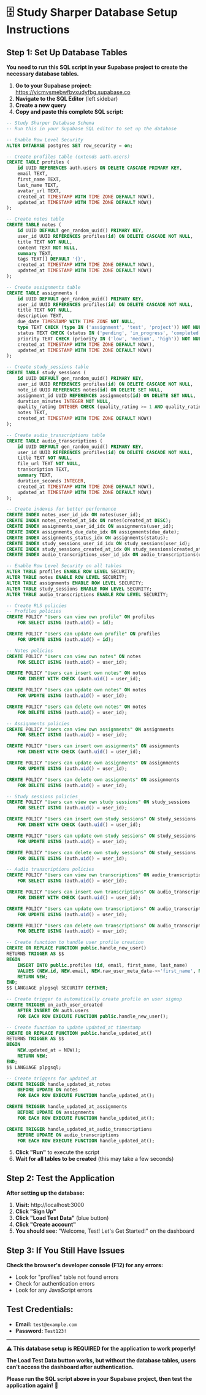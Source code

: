 # 🗄️ **Study Sharper Database Setup Instructions**

## **Step 1: Set Up Database Tables**

**You need to run this SQL script in your Supabase project to create the necessary database tables.**

1. **Go to your Supabase project:** https://yicmvsmebwfbvxudyfbg.supabase.co
2. **Navigate to the SQL Editor** (left sidebar)
3. **Create a new query**
4. **Copy and paste this complete SQL script:**

```sql
-- Study Sharper Database Schema
-- Run this in your Supabase SQL editor to set up the database

-- Enable Row Level Security
ALTER DATABASE postgres SET row_security = on;

-- Create profiles table (extends auth.users)
CREATE TABLE profiles (
    id UUID REFERENCES auth.users ON DELETE CASCADE PRIMARY KEY,
    email TEXT,
    first_name TEXT,
    last_name TEXT,
    avatar_url TEXT,
    created_at TIMESTAMP WITH TIME ZONE DEFAULT NOW(),
    updated_at TIMESTAMP WITH TIME ZONE DEFAULT NOW()
);

-- Create notes table
CREATE TABLE notes (
    id UUID DEFAULT gen_random_uuid() PRIMARY KEY,
    user_id UUID REFERENCES profiles(id) ON DELETE CASCADE NOT NULL,
    title TEXT NOT NULL,
    content TEXT NOT NULL,
    summary TEXT,
    tags TEXT[] DEFAULT '{}',
    created_at TIMESTAMP WITH TIME ZONE DEFAULT NOW(),
    updated_at TIMESTAMP WITH TIME ZONE DEFAULT NOW()
);

-- Create assignments table
CREATE TABLE assignments (
    id UUID DEFAULT gen_random_uuid() PRIMARY KEY,
    user_id UUID REFERENCES profiles(id) ON DELETE CASCADE NOT NULL,
    title TEXT NOT NULL,
    description TEXT,
    due_date TIMESTAMP WITH TIME ZONE NOT NULL,
    type TEXT CHECK (type IN ('assignment', 'test', 'project')) NOT NULL DEFAULT 'assignment',
    status TEXT CHECK (status IN ('pending', 'in_progress', 'completed')) NOT NULL DEFAULT 'pending',
    priority TEXT CHECK (priority IN ('low', 'medium', 'high')) NOT NULL DEFAULT 'medium',
    created_at TIMESTAMP WITH TIME ZONE DEFAULT NOW(),
    updated_at TIMESTAMP WITH TIME ZONE DEFAULT NOW()
);

-- Create study_sessions table
CREATE TABLE study_sessions (
    id UUID DEFAULT gen_random_uuid() PRIMARY KEY,
    user_id UUID REFERENCES profiles(id) ON DELETE CASCADE NOT NULL,
    note_id UUID REFERENCES notes(id) ON DELETE SET NULL,
    assignment_id UUID REFERENCES assignments(id) ON DELETE SET NULL,
    duration_minutes INTEGER NOT NULL,
    quality_rating INTEGER CHECK (quality_rating >= 1 AND quality_rating <= 5),
    notes TEXT,
    created_at TIMESTAMP WITH TIME ZONE DEFAULT NOW()
);

-- Create audio_transcriptions table
CREATE TABLE audio_transcriptions (
    id UUID DEFAULT gen_random_uuid() PRIMARY KEY,
    user_id UUID REFERENCES profiles(id) ON DELETE CASCADE NOT NULL,
    title TEXT NOT NULL,
    file_url TEXT NOT NULL,
    transcription TEXT,
    summary TEXT,
    duration_seconds INTEGER,
    created_at TIMESTAMP WITH TIME ZONE DEFAULT NOW(),
    updated_at TIMESTAMP WITH TIME ZONE DEFAULT NOW()
);

-- Create indexes for better performance
CREATE INDEX notes_user_id_idx ON notes(user_id);
CREATE INDEX notes_created_at_idx ON notes(created_at DESC);
CREATE INDEX assignments_user_id_idx ON assignments(user_id);
CREATE INDEX assignments_due_date_idx ON assignments(due_date);
CREATE INDEX assignments_status_idx ON assignments(status);
CREATE INDEX study_sessions_user_id_idx ON study_sessions(user_id);
CREATE INDEX study_sessions_created_at_idx ON study_sessions(created_at DESC);
CREATE INDEX audio_transcriptions_user_id_idx ON audio_transcriptions(user_id);

-- Enable Row Level Security on all tables
ALTER TABLE profiles ENABLE ROW LEVEL SECURITY;
ALTER TABLE notes ENABLE ROW LEVEL SECURITY;
ALTER TABLE assignments ENABLE ROW LEVEL SECURITY;
ALTER TABLE study_sessions ENABLE ROW LEVEL SECURITY;
ALTER TABLE audio_transcriptions ENABLE ROW LEVEL SECURITY;

-- Create RLS policies
-- Profiles policies
CREATE POLICY "Users can view own profile" ON profiles
    FOR SELECT USING (auth.uid() = id);

CREATE POLICY "Users can update own profile" ON profiles
    FOR UPDATE USING (auth.uid() = id);

-- Notes policies
CREATE POLICY "Users can view own notes" ON notes
    FOR SELECT USING (auth.uid() = user_id);

CREATE POLICY "Users can insert own notes" ON notes
    FOR INSERT WITH CHECK (auth.uid() = user_id);

CREATE POLICY "Users can update own notes" ON notes
    FOR UPDATE USING (auth.uid() = user_id);

CREATE POLICY "Users can delete own notes" ON notes
    FOR DELETE USING (auth.uid() = user_id);

-- Assignments policies
CREATE POLICY "Users can view own assignments" ON assignments
    FOR SELECT USING (auth.uid() = user_id);

CREATE POLICY "Users can insert own assignments" ON assignments
    FOR INSERT WITH CHECK (auth.uid() = user_id);

CREATE POLICY "Users can update own assignments" ON assignments
    FOR UPDATE USING (auth.uid() = user_id);

CREATE POLICY "Users can delete own assignments" ON assignments
    FOR DELETE USING (auth.uid() = user_id);

-- Study sessions policies
CREATE POLICY "Users can view own study sessions" ON study_sessions
    FOR SELECT USING (auth.uid() = user_id);

CREATE POLICY "Users can insert own study sessions" ON study_sessions
    FOR INSERT WITH CHECK (auth.uid() = user_id);

CREATE POLICY "Users can update own study sessions" ON study_sessions
    FOR UPDATE USING (auth.uid() = user_id);

CREATE POLICY "Users can delete own study sessions" ON study_sessions
    FOR DELETE USING (auth.uid() = user_id);

-- Audio transcriptions policies
CREATE POLICY "Users can view own transcriptions" ON audio_transcriptions
    FOR SELECT USING (auth.uid() = user_id);

CREATE POLICY "Users can insert own transcriptions" ON audio_transcriptions
    FOR INSERT WITH CHECK (auth.uid() = user_id);

CREATE POLICY "Users can update own transcriptions" ON audio_transcriptions
    FOR UPDATE USING (auth.uid() = user_id);

CREATE POLICY "Users can delete own transcriptions" ON audio_transcriptions
    FOR DELETE USING (auth.uid() = user_id);

-- Create function to handle user profile creation
CREATE OR REPLACE FUNCTION public.handle_new_user()
RETURNS TRIGGER AS $$
BEGIN
    INSERT INTO public.profiles (id, email, first_name, last_name)
    VALUES (NEW.id, NEW.email, NEW.raw_user_meta_data->>'first_name', NEW.raw_user_meta_data->>'last_name');
    RETURN NEW;
END;
$$ LANGUAGE plpgsql SECURITY DEFINER;

-- Create trigger to automatically create profile on user signup
CREATE TRIGGER on_auth_user_created
    AFTER INSERT ON auth.users
    FOR EACH ROW EXECUTE FUNCTION public.handle_new_user();

-- Create function to update updated_at timestamp
CREATE OR REPLACE FUNCTION public.handle_updated_at()
RETURNS TRIGGER AS $$
BEGIN
    NEW.updated_at = NOW();
    RETURN NEW;
END;
$$ LANGUAGE plpgsql;

-- Create triggers for updated_at
CREATE TRIGGER handle_updated_at_notes
    BEFORE UPDATE ON notes
    FOR EACH ROW EXECUTE FUNCTION handle_updated_at();

CREATE TRIGGER handle_updated_at_assignments
    BEFORE UPDATE ON assignments
    FOR EACH ROW EXECUTE FUNCTION handle_updated_at();

CREATE TRIGGER handle_updated_at_audio_transcriptions
    BEFORE UPDATE ON audio_transcriptions
    FOR EACH ROW EXECUTE FUNCTION handle_updated_at();
```

5. **Click "Run"** to execute the script
6. **Wait for all tables to be created** (this may take a few seconds)

## **Step 2: Test the Application**

**After setting up the database:**

1. **Visit:** http://localhost:3000
2. **Click "Sign Up"**
3. **Click "Load Test Data"** (blue button)
4. **Click "Create account"**
5. **You should see:** "Welcome, Test! Let's Get Started!" on the dashboard

## **Step 3: If You Still Have Issues**

**Check the browser's developer console (F12) for any errors:**
- Look for "profiles" table not found errors
- Check for authentication errors
- Look for any JavaScript errors

## **Test Credentials:**
- **Email:** `test@example.com`
- **Password:** `Test123!`

---

**⚠️ This database setup is REQUIRED for the application to work properly!** 

**The Load Test Data button works, but without the database tables, users can't access the dashboard after authentication.**

**Please run the SQL script above in your Supabase project, then test the application again!** 🚀
